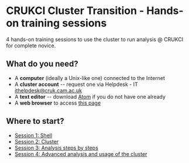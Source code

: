 # CRUKCI Cluster Transition - Hands-on training sessions

4 hands-on training sessions to use the cluster to run analysis @ CRUKCI for complete novice.

## What do you need?

- A **computer** (ideally a Unix-like one) connected to the Internet
- A **cluster account** -- request one via Helpdesk - IT <ithelpdesk@cruk.cam.ac.uk>
- A **text editor** -- download [Atom](https://atom.io/) if you do not have one already
- A **web browser** to access [this page](https://github.com/bioinformatics-core-shared-training/crukci-cluster-transition)

## Where to start?

- [Session 1: Shell](session1-shell.md)
- [Session 2: Cluster](session2-cluster.md)
- [Session 3: Analysis steps by steps](session3-analysis.md)
- [Session 4: Advanced analysis and usage of the cluster](session4-advanced.md)
